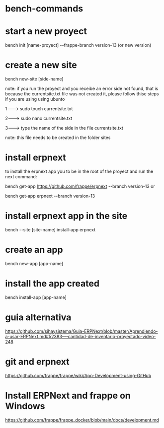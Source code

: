 # bench-commands

# start a new proyect 
bench init [name-proyect] --frappe-branch version-13  (or new version)

# create a new site
bench new-site [side-name]

note: if you run the proyect and you receibe an error side not found, that is because the currentsite.txt file was not created it, please follow thise steps
if you are using using ubunto

1---> sudo touch currentsite.txt

2---> sudo nano currentsite.txt

3---> type the name of the side in the file currentsite.txt


note: this file needs to be created in the folder sites


# install erpnext 
to install the erpnext app you to be in the root of the proyect and run the next command:

bench get-app https://github.com/frappe/erpnext --branch version-13
or 

bench get-app erpnext --branch version-13


# install erpnext app in the site

bench --site [site-name] install-app erpnext


# create an app
bench new-app [app-name]

# install the app created
bench install-app [app-name]




# guia alternativa
https://github.com/sihaysistema/Guia-ERPNext/blob/master/Aprendiendo-a-usar-ERPNext.md#52383---cantidad-de-inventario-proyectado-video-248



# git and erpnext
https://github.com/frappe/frappe/wiki/App-Development-using-GitHub



# Install ERPNext and frappe on Windows
https://github.com/frappe/frappe_docker/blob/main/docs/development.md

